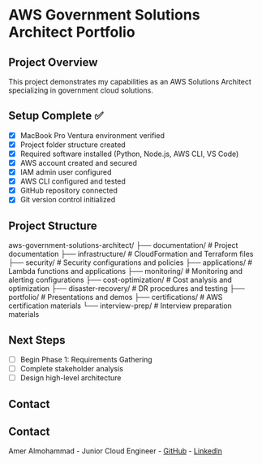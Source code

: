 # AWS Government Solutions Architect Portfolio

## Project Overview
This project demonstrates my capabilities as an AWS Solutions Architect specializing in government cloud solutions.

## Setup Complete ✅
- [x] MacBook Pro Ventura environment verified
- [x] Project folder structure created
- [x] Required software installed (Python, Node.js, AWS CLI, VS Code)
- [x] AWS account created and secured
- [x] IAM admin user configured
- [x] AWS CLI configured and tested
- [x] GitHub repository connected
- [x] Git version control initialized

## Project Structure
aws-government-solutions-architect/
├── documentation/          # Project documentation
├── infrastructure/         # CloudFormation and Terraform files
├── security/              # Security configurations and policies
├── applications/          # Lambda functions and applications
├── monitoring/           # Monitoring and alerting configurations
├── cost-optimization/    # Cost analysis and optimization
├── disaster-recovery/    # DR procedures and testing
├── portfolio/           # Presentations and demos
├── certifications/      # AWS certification materials
└── interview-prep/      # Interview preparation materials
## Next Steps
- [ ] Begin Phase 1: Requirements Gathering
- [ ] Complete stakeholder analysis
- [ ] Design high-level architecture

## Contact
## Contact
Amer Almohammad - Junior Cloud Engineer - [GitHub](https://github.com/[YOUR-GITHUB-USERNAME]) - [LinkedIn](https://www.linkedin.com/in/amer-almohammad/)